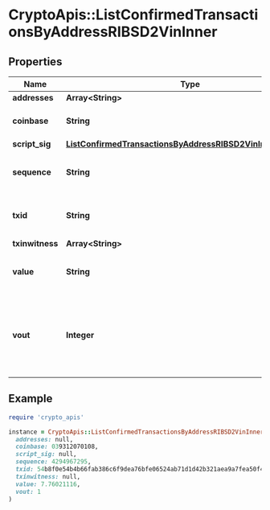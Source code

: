 # CryptoApis::ListConfirmedTransactionsByAddressRIBSD2VinInner

## Properties

| Name | Type | Description | Notes |
| ---- | ---- | ----------- | ----- |
| **addresses** | **Array&lt;String&gt;** |  |  |
| **coinbase** | **String** | Represents the coinbase hex. | [optional] |
| **script_sig** | [**ListConfirmedTransactionsByAddressRIBSD2VinInnerScriptSig**](ListConfirmedTransactionsByAddressRIBSD2VinInnerScriptSig.md) |  |  |
| **sequence** | **String** | Represents the script sequence number. |  |
| **txid** | **String** | Represents the reference transaction identifier. | [optional] |
| **txinwitness** | **Array&lt;String&gt;** |  |  |
| **value** | **String** | Represents the sent/received amount. | [optional] |
| **vout** | **Integer** | It refers to the index of the output address of this transaction. The index starts from 0. |  |

## Example

```ruby
require 'crypto_apis'

instance = CryptoApis::ListConfirmedTransactionsByAddressRIBSD2VinInner.new(
  addresses: null,
  coinbase: 039312070108,
  script_sig: null,
  sequence: 4294967295,
  txid: 54b8f0e54b4b66fab386c6f9dea76bfe06524ab71d1d42b321aea9a7fea50f48,
  txinwitness: null,
  value: 7.76021116,
  vout: 1
)
```

